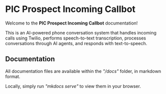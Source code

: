 # PIC Prospect Incoming Callbot

Welcome to the **PIC Prospect Incoming Callbot** documentation!

This is an AI-powered phone conversation system that handles incoming calls using Twilio, performs speech-to-text transcription, processes conversations through AI agents, and responds with text-to-speech.



## Documentation

All documentation files are available within the *"/docs"* folder, in markdown format.

Locally, simply run *"mkdocs serve"* to view them in your browser.